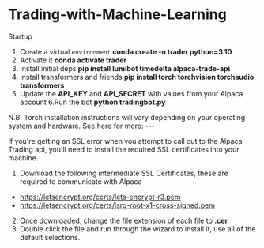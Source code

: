 # Trading-with-Machine-Learning
Startup

1. Create a virtual ``environment`` **conda create -n trader python=3.10**
2. Activate it **conda activate trader**
3. Install initial deps **pip install lumibot timedelta alpaca-trade-api**
4. Install transformers and friends **pip install torch torchvision torchaudio transformers**
5. Update the **API_KEY** and **API_SECRET** with values from your Alpaca account
6.Run the bot **python tradingbot.py**

N.B. Torch installation instructions will vary depending on your operating system and hardware. See here for more: ---

If you're getting an SSL error when you attempt to call out to the Alpaca Trading api, you'll need to install the required SSL certificates into your machine.

1. Download the following intermediate SSL Certificates, these are required to communicate with Alpaca
- https://letsencrypt.org/certs/lets-encrypt-r3.pem
- https://letsencrypt.org/certs/isrg-root-x1-cross-signed.pem
2. Once downloaded, change the file extension of each file to **.cer**
3. Double click the file and run through the wizard to install it, use all of the default selections.
